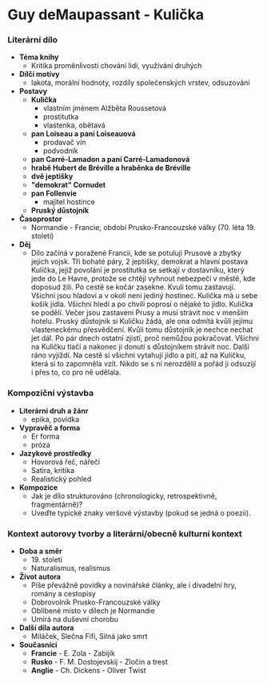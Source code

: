 # Guy deMaupassant - Kulička

### Literární dílo
- **Téma knihy**
    - Kritika proměnlivosti chování lidí, využívání druhých
- **Dílčí motivy**
  - lakota, morální hodnoty, rozdíly společenských vrstev, odsuzování
- **Postavy**
    - **Kulička**
      - vlastním jménem Alžběta Roussetová
      - prostitutka
      - vlastenka, obětavá
    - **pan Loiseau a paní Loiseauová**
      - prodavač vín
      - podvodník
    - **pan Carré-Lamadon a paní Carré-Lamadonová**
    - **hrabě Hubert de Bréville a hraběnka de Bréville**
    - **dvě jeptišky**
    - **"demokrat" Cornudet**
    - **pan Follenvie**
      - majitel hostince
    - **Pruský důstojník**  
- **Časoprostor**
    - Normandie - Francie, období Prusko-Francouzské války (70. léta 19. století)
- **Děj**
    - Dílo začíná v poražené Francii, kde se potulují Prusové a zbytky jejich vojsk. Tři
      bohaté páry, 2 jeptišky, demokrat a hlavní postava Kulička, jejíž povolání je prostitutka se setkají
      v dostavníku, který jede do Le Havre, protože se chtějí vyhnout nebezpečí v městě, kde doposud
      žili. Po cestě se kočár zasekne. Kvuli tomu zastavují. Všichni jsou hladoví a v okolí není jediný
      hostinec. Kulička má u sebe košík jídla. Všichni hledí a po chvíli poprosí o nějaké to jídlo. Kulička
      se podělí. Večer jsou zastaveni Prusy a musí strávit noc v menším hotelu. Pruský důstojník si
      Kuličku žádá, ale ona odmítá kvůli jejímu vlasteneckému přesvědčení. Kvůli tomu důstojník je
      nechce nechat jet dál. Po pár dnech ostatní zjistí, proč nemůžou pokračovat. Všichni na Kuličku
      tlačí a nakonec ji donutí s důstojníkem strávit noc. Další ráno vyjíždí. Na cestě si všichni vytahují
      jídlo a pití, až na Kuličku, která si to zapomněla vzít. Nikdo se s ní nerozdělil a pořád ji odsuzijí i
      přes to, co pro ně udělala.

### Kompoziční výstavba
- **Literární druh a žánr**
    - epika, povídka
- **Vypravěč a forma**
    - Er forma
    - próza
- **Jazykové prostředky**
    - Hovorová řeč, nářečí
    - Satira, kritika
    - Realistický pohled
- **Kompozice**
    - Jak je dílo strukturováno (chronologicky, retrospektivně, fragmentárně)?
    - Uveďte typické znaky veršové výstavby (pokud se jedná o poezii).

### Kontext autorovy tvorby a literární/obecně kulturní kontext
- **Doba a směr**
    - 19\. století 
    - Naturalismus, realismus
- **Život autora**
  - Píše převážně povídky a novinářské články, ale i divadelní hry, romány a cestopisy
  - Dobrovolník Prusko-Francouzské války
  - Oblíbené místo v dílech je Normandie
  - Umírá na duševní chorobu
- **Další díla autora**
    - Miláček, Slečna Fifi, Silná jako smrt
- **Současníci**
    - **Francie** - E. Zola - Zabijík
    - **Rusko** - F. M. Dostojevskij - Zločin a trest
    - **Anglie** - Ch. Dickens - Oliver Twist
